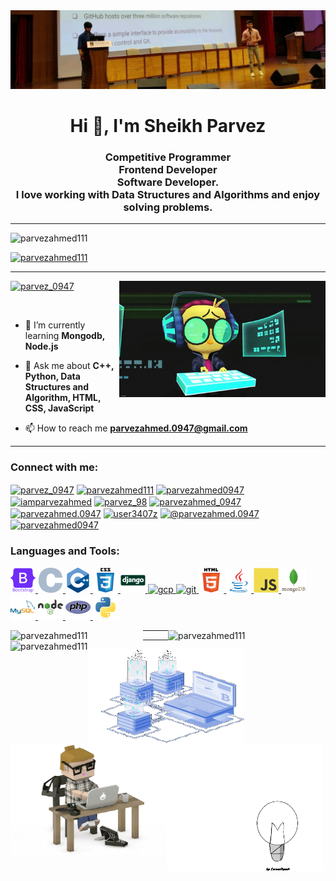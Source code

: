 <img alt="banner" src="banner.jfif">
<h1 align="center">Hi 👋, I'm Sheikh Parvez</h1>
<h3 align="center">Competitive Programmer <br> Frontend Developer <br>Software Developer. <br> I love working with Data Structures and Algorithms and enjoy solving problems.</h3>

<hr>

<p align="left"> <img src="https://komarev.com/ghpvc/?username=parvezahmed111&label=Profile%20views&color=0e75b6&style=flat" alt="parvezahmed111" /> </p>

<p align="left"> <a href="https://github.com/ryo-ma/github-profile-trophy"><img src="https://github-profile-trophy.vercel.app/?username=parvezahmed111&theme=nord" alt="parvezahmed111" /></a> </p>

<hr>

<p align="left"> <a href="https://twitter.com/parvez_0947" target="blank"><img src="https://img.shields.io/twitter/follow/parvez_0947?logo=twitter&style=for-the-badge" alt="parvez_0947" /></a> <img align="right" alt="coding" width="330" src="giphy.gif"></p>

&nbsp;

- 🌱 I’m currently learning **Mongodb, Node.js**

- 💬 Ask me about **C++, Python, Data Structures and Algorithm, HTML, CSS, JavaScript**

- 📫 How to reach me **parvezahmed.0947@gmail.com**

<hr>

<h3 align="left">Connect with me:</h3>
<p align="left">
<a href="https://twitter.com/parvez_0947" target="blank"><img align="center" src="https://cdn.jsdelivr.net/npm/simple-icons@3.0.1/icons/twitter.svg" alt="parvez_0947" height="30" width="40"/></a>
<a href="https://linkedin.com/in/parvezahmed111" target="blank"><img align="center" src="https://cdn.jsdelivr.net/npm/simple-icons@3.0.1/icons/linkedin.svg" alt="parvezahmed111" height="30" width="40" /></a>
<a href="https://fb.com/parvezahmed0947" target="blank"><img align="center" src="https://cdn.jsdelivr.net/npm/simple-icons@3.0.1/icons/facebook.svg" alt="parvezahmed0947" height="30" width="40" /></a>
<a href="https://instagram.com/iamparvezahmed" target="blank"><img align="center" src="https://cdn.jsdelivr.net/npm/simple-icons@3.0.1/icons/instagram.svg" alt="iamparvezahmed" height="30" width="40" /></a>
<a href="https://www.codechef.com/users/parvez_98" target="blank"><img align="center" src="https://cdn.jsdelivr.net/npm/simple-icons@3.1.0/icons/codechef.svg" alt="parvez_98" height="30" width="40" /></a>
<a href="https://www.hackerrank.com/parvezahmed_0947" target="blank"><img align="center" src="https://cdn.jsdelivr.net/npm/simple-icons@3.0.1/icons/hackerrank.svg" alt="parvezahmed_0947" height="30" width="40" /></a>
<a href="https://codeforces.com/profile/parvezahmed.0947" target="blank"><img align="center" src="https://cdn.jsdelivr.net/npm/simple-icons@3.0.1/icons/codeforces.svg" alt="parvezahmed.0947" height="30" width="40" /></a>
<a href="https://www.leetcode.com/user3407z" target="blank"><img align="center" src="https://cdn.jsdelivr.net/npm/simple-icons@3.0.1/icons/leetcode.svg" alt="user3407z" height="30" width="40" /></a>
<a href="https://www.hackerearth.com/@parvezahmed.0947" target="blank"><img align="center" src="https://cdn.jsdelivr.net/npm/simple-icons@3.0.1/icons/hackerearth.svg" alt="@parvezahmed.0947" height="30" width="40" /></a>
<a href="https://auth.geeksforgeeks.org/user/parvezahmed0947" target="blank"><img align="center" src="https://cdn.jsdelivr.net/npm/simple-icons@3.0.1/icons/geeksforgeeks.svg" alt="parvezahmed0947" height="30" width="40" /></a>
</p>

<h3 align="left">Languages and Tools:</h3>
<p align="left"> <a href="https://getbootstrap.com" target="_blank"> <img src="https://raw.githubusercontent.com/devicons/devicon/master/icons/bootstrap/bootstrap-plain-wordmark.svg" alt="bootstrap" width="40" height="40"/> </a> <a href="https://www.cprogramming.com/" target="_blank"> <img src="https://raw.githubusercontent.com/devicons/devicon/master/icons/c/c-original.svg" alt="c" width="40" height="40"/> </a> <a href="https://www.w3schools.com/cpp/" target="_blank"> <img src="https://raw.githubusercontent.com/devicons/devicon/master/icons/cplusplus/cplusplus-original.svg" alt="cplusplus" width="40" height="40"/> </a> <a href="https://www.w3schools.com/css/" target="_blank"> <img src="https://raw.githubusercontent.com/devicons/devicon/master/icons/css3/css3-original-wordmark.svg" alt="css3" width="40" height="40"/> </a> <a href="https://www.djangoproject.com/" target="_blank"> <img src="https://raw.githubusercontent.com/devicons/devicon/master/icons/django/django-original.svg" alt="django" width="40" height="40"/> </a> <a href="https://cloud.google.com" target="_blank"> <img src="https://www.vectorlogo.zone/logos/google_cloud/google_cloud-icon.svg" alt="gcp" width="40" height="40"/> </a> <a href="https://git-scm.com/" target="_blank"> <img src="https://www.vectorlogo.zone/logos/git-scm/git-scm-icon.svg" alt="git" width="40" height="40"/> </a> <a href="https://www.w3.org/html/" target="_blank"> <img src="https://raw.githubusercontent.com/devicons/devicon/master/icons/html5/html5-original-wordmark.svg" alt="html5" width="40" height="40"/> </a> <a href="https://www.java.com" target="_blank"> <img src="https://raw.githubusercontent.com/devicons/devicon/master/icons/java/java-original.svg" alt="java" width="40" height="40"/> </a> <a href="https://developer.mozilla.org/en-US/docs/Web/JavaScript" target="_blank"> <img src="https://raw.githubusercontent.com/devicons/devicon/master/icons/javascript/javascript-original.svg" alt="javascript" width="40" height="40"/> </a> <a href="https://www.mongodb.com/" target="_blank"> <img src="https://raw.githubusercontent.com/devicons/devicon/master/icons/mongodb/mongodb-original-wordmark.svg" alt="mongodb" width="40" height="40"/> </a> <a href="https://www.mysql.com/" target="_blank"> <img src="https://raw.githubusercontent.com/devicons/devicon/master/icons/mysql/mysql-original-wordmark.svg" alt="mysql" width="40" height="40"/> </a> <a href="https://nodejs.org" target="_blank"> <img src="https://raw.githubusercontent.com/devicons/devicon/master/icons/nodejs/nodejs-original-wordmark.svg" alt="nodejs" width="40" height="40"/> </a> <a href="https://www.php.net" target="_blank"> <img src="https://raw.githubusercontent.com/devicons/devicon/master/icons/php/php-original.svg" alt="php" width="40" height="40"/> </a> <a href="https://www.python.org" target="_blank"> <img src="https://raw.githubusercontent.com/devicons/devicon/master/icons/python/python-original.svg" alt="python" width="40" height="40"/> </a> </p>


<img align="left" width="42%" src="https://github-readme-stats.vercel.app/api/top-langs?username=parvezahmed111&layout=compact&count_private=true&&hide_border=true&bg_color=904e99&title_color=fff&text_color=fff&icon_color=f2f2f2&hide=jupyter%20notebook&langs_count=5" alt="parvezahmed111" />

<img align="right" width="50%" src="https://github-readme-stats.vercel.app/api?username=parvezahmed111&show_icons=true&count_private=true&hide_border=true&bg_color=50,e96205,904e99&title_color=fff&text_color=fff&icon_color=f2f2f2" alt="parvezahmed111" />

<img align="left" src="https://github-readme-streak-stats.herokuapp.com/?user=parvezahmed111&show_icons=true&count_private=true&hide_border=true&bg_color=50,e96205,904e99&title_color=fff&text_color=fff&icon_color=f2f2f2" alt="parvezahmed111"/></p>





<hr>
<hr>
<img align="center" alt="tech" width="250" height="150" src="tech.gif">
<img align="left" alt="programmer" width="250" src="programmer.gif">
<img align="center" alt="curious" width="250" src="curious.gif">
